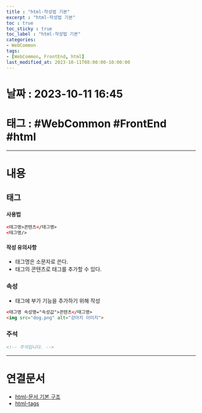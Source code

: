 ```yaml
---
title : "html-작성법 기본"
excerpt : "html-작성법 기본"
toc : true
toc_sticky : true
toc_label : "html-작성법 기본"
categories:
- WebCommon
tags:
- [WebCommon, FrontEnd, html]
last_modified_at: 2023-10-11T08:00:00-10:00:00
---
```


# 날짜 : 2023-10-11 16:45

# 태그 :  #WebCommon #FrontEnd #html
---

# 내용

## 태그

#### 사용법

```html
<태그명>콘텐츠</태그명>
<태그명/>
```

#### 작성 유의사항
- 태그명은 소문자로 쓴다.
- 태그의 콘텐츠로 태그를 추가할 수 있다.

### 속성
- 태그에 부가 기능을 추가하기 위해 작성

```html
<태그명 속성명="속성값">콘텐츠</태그명>
<img src="dog.png" alt="강아지 이미지">
```

### 주석

```html
<!-- 주석입니다. -->
```

---

# 연결문서
- [html-문서 기본 구조](../../WebCommon/WebCommon-html-문서-기본-구조)
- [html-tags](../../WebCommon/WebCommon-html-tags)
